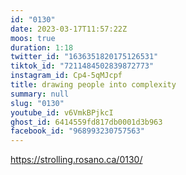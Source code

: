 ```yaml
---
id: "0130"
date: 2023-03-17T11:57:22Z
moos: true
duration: 1:18
twitter_id: "1636351820175126531"
tiktok_id: "7211484502839872773"
instagram_id: Cp4-5qMJcpf
title: drawing people into complexity
summary: null
slug: "0130"
youtube_id: v6VmkBPjkcI
ghost_id: 6414559fd817db0001d3b963
facebook_id: "968993230757563"
---
```

https://strolling.rosano.ca/0130/

